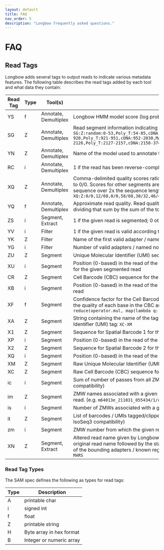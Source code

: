 ```yaml
---
layout: default
title: FAQ
nav_order: 5
description: "Longbow frequently asked questions."
---
```


# FAQ

## Read Tags

Longbow adds several tags to output reads to indicate various metadata features.  The following table describes 
the read tags added by each tool and what data they contain:

| Read Tag | Type | Tool(s) | Description |
|---|---|---|---|
| YS | f | Annotate, Demultiplex | Longbow HMM model score (log probability) |
| SG | Z | Annotate, Demultiplex | Read segment information indicating the boundaries and labels of each segment in the read.   For example:   ```  SG:Z:random:0-53,Poly_T:54-85,cDNA:86-823,MARS:824-853,N:854-869,VENUS:870-894,CBC:895-910,UMI:911-920,Poly_T:921-951,cDNA:952-2030,MARS:2031-2060,O:2061-2076,VENUS:2077-2100,CBC:2101-2116,UMI:2117-2126,Poly_T:2127-2157,cDNA:2158-3747,MARS:3748-3777,P:3778-3794 ``` |
| YN | Z | Annotate, Demultiplex | Name of the model used to annotate the reads |
| RC | i | Annotate, Demultiplex | 1 if the read has been reverse-complemented; 0 otherwise |
| XQ | Z | Annotate, Demultiplex | Comma-delimited quality scores ratios for each segment in a given read.  Scores for random segments are set to 0/0.   Scores for other segments are the optimal alignment score (Smith-Waterman) for the expected sequence over 2x the sequence length.   For example:   ```XQ:Z:0/0,12/60,0/0,58/60,30/32,46/46,0/0,0/0,60/60,0/0,58/60,30/32,46/46,0/0,0/0,60/60,0/0,58/60,32/32``` |
| YQ | f | Annotate, Demultiplex | Approximate read quality.  Read quality is approximated by summing the individual segment scores and dividing that sum by the sum of the total possible (best) scores (as defined by the `XQ` tag). |
| ZS | i | Segment, Extract | 1 if the given read is segmented; 0 otherwise |
| YV | i | Filter | 1 if the given read is valid according to the expected order of the model segments; 0 otherwise |
| YK | Z | Filter | Name of the first valid adapter / named non-random region in the given read |
| YG | i | Filter | Number of valid adapters / named non-random regions in the given read |
| ZU | Z | Segment | Unique Molecular Identifier (UMI) sequence for the given segmented read |
| XU | i | Segment | Position (0-based) in the read of the first base in the annotated Unique Molecular Identifier (UMI) sequence for the given segmented read |
| CR | Z | Segment | Cell Barcode (CBC) sequence for the given segmented read |
| XB | i | Segment | Position (0-based) in the read of the first base in the Cell Barcode (CBC) sequence in the given segmented read |
| XF | f | Segment | Confidence factor for the Cell Barcode (CBC) in the given segmented read.  The confidence factor is based on the quality of each base in the CBC and is given by the following:  ``` scale_factor = 100 scale_factor * reduce(operator.mul, map(lambda q: 1. - 10 ** (-(ord(q) - 33.) / 10), qual_string))  ``` |
| XA | Z | Segment | String containing the name of the tag containing the Cell Barcode (CBC) tag followed by the Unique Molecular Identifier (UMI) tag:  `XC-XM` |
| X1 | Z | Segment | Sequence for Spatial Barcode 1 for the given segmented read |
| XP | i | Segment | Position (0-based) in the read of the first base in the Spatial Barcode 1 sequence in the given segmented read |
| X2 | Z | Segment | Sequence for Spatial Barcode 2 for the given segmented read |
| XQ | i | Segment | Position (0-based) in the read of the first base in the Spatial Barcode 2 sequence in the given segmented read |
| XM | Z | Segment | Raw Unique Molecular Identifier (UMI) sequence for the given segmented read (for IsoSeq3 compatibility) |
| XC | Z | Segment | Raw Cell Barcode (CBC) sequence for the given segmented read (for IsoSeq3 compatibility) |
| ic | i | Segment | Sum of number of passes from all ZMWs used to create consensus.  Always set to 1.  (for IsoSeq3 compatibility) |
| im | Z | Segment | ZMW names associated with a given segmented read.  Set to the name of the parent read for a segmented read. (e.g. `m64013e_211031_055434/1/ccs`).  (for IsoSeq3 compatibility) |
| is | i | Segment | Number of ZMWs associated with a given segmented read.  Always set to 1.  (for IsoSeq3 compatibility) |
| it | Z | Segment | List of barcodes / UMIs tagged/clipped during segmentation (e.g. `it:Z:CATTAGGTCATCCCTA,AAATTTTGGA`) (for IsoSeq3 compatibility) |
| zm | i | Segment | ZMW number from which the given read originates.  (for IsoSeq3 compatibility) |
| XN | Z | Segment, Extract | Altered read name given by Longbow to a segmented read (used for debugging).  This name consists of the original read name followed by the start and end positions of the segment on the original read, then the names of the bounding adapters / known regions.  For example:  `XN:Z:m64013e_211029_235558/24/ccs/0_1960/START-MARS` |
### Read Tag Types
The SAM spec defines the following as types for read tags:

| Type | Description |
|------|-------------|
| A | printable char |
| i | signed int |
| f | float |
| Z | printable string |
| H | Byte array in hex format |
| B | Integer or numeric array |
